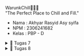 WarunkChill🏪🥘🛒 <br>
"The Perfect Place to Chill and Fill." <br>

- Nama   : Akhyar Rasyid Asy syifa <br>
- NPM    : 2306241682  <br>
- Kelas  : PBP - D <br>

<details>
<summary>📒 Tugas 7</summary>

## Tugas 7 - PBP 2024/2025
### 1. Jelaskan apa yang dimaksud dengan stateless widget dan stateful widget, dan jelaskan perbedaan dari keduanya.
- **Stateless Widget** adalah widget yang bersifat statis dan tidak memiliki state atau keadaan yang berubah. `StatelessWidget` hanya dibangun sekali ketika di-render dan tidak akan berubah selama aplikasi berjalan. Contohnya, widget seperti `Text`, `Icon`, atau `Container`, yang tidak memerlukan interaksi atau perubahan data.
- **Stateful Widget** adalah widget yang memiliki state atau keadaan yang dapat berubah. `StatefulWidget` dibangun ulang setiap kali terjadi perubahan pada state-nya menggunakan fungsi `setState()`. Widget ini cocok untuk komponen yang membutuhkan perubahan tampilan karena interaksi pengguna atau perubahan data, seperti `Checkbox`, `TextField`, `Radio`, `Slider`, form input, atau tombol yang merespons aksi pengguna dan memerlukan pembaruan tampilan setiap kali state berubah.

Perbedaan utama antara keduanya terletak pada pengelolaan keadaan: stateless widget sederhana dan efisien, sedangkan stateful widget lebih kompleks dan memerlukan metode untuk mengelola perubahan keadaan.

### 2. Sebutkan widget apa saja yang kamu gunakan pada proyek ini dan jelaskan fungsinya.
built in widget yang saya gunakan pada proyek ini adalah sebagai berikut ;
- `MaterialApp`: Berfungsi sebagai komponen utama aplikasi Flutter, bertindak sebagai root dari semua widget dalam aplikasi.
- `Scaffold`: Menyediakan struktur dasar halaman, meliputi area seperti appBar dan body untuk menyusun tampilan aplikasi.
- `AppBar`: Menampilkan bagian atas halaman yang berfungsi sebagai bar judul, biasanya untuk menampilkan nama atau judul aplikasi.
- `Text`: Digunakan untuk menampilkan teks pada tampilan aplikasi.
- `GridView`: Menyusun item dalam format grid atau kotak-kotak, cocok untuk menampilkan daftar item dalam tata letak kolom dan baris.
- `Card`: Membuat tampilan berupa kartu yang dapat diisi informasi atau widget lainnya, memberikan efek elevasi (bayangan).
- `Container`: Komponen dasar yang berfungsi sebagai wadah bagi widget lain dan memungkinkan pengaturan ukuran, warna, margin, dan padding.
- `Column dan Row`: Digunakan untuk menata widget secara berurutan, Column secara vertikal dan Row secara horizontal.
- `Icon`: Menampilkan ikon gambar yang dapat dipilih dari berbagai simbol standar yang tersedia di Flutter.
- `InkWell`: Memberikan efek visual (ripple) saat suatu widget disentuh atau ditekan, meningkatkan interaksi pengguna.
- `SnackBar`: Memunculkan pesan singkat sementara di bagian bawah layar, biasanya untuk memberi umpan balik kepada pengguna.
- `Material`: Memberikan dasar bagi tampilan yang mengikuti gaya desain material, memungkinkan elemen-elemen aplikasi terlihat dan berperilaku sesuai dengan standar Material Design.

dan terdapat custom widget yang saya implementasikan:
- `InfoCard`: widget kustom yang digunakan untuk menampilkan informasi statis seperti NPM, Nama, dan Kelas.
- `ItemCardwidget`: widget kustom yang digunakan untuk menampilkan satu item dalam bentuk kartu, dengan ikon dan nama item yang berasal dari objek ItemHomepage. Ini juga menangani aksi ketika kartu ditekan.

### 3. Apa fungsi dari setState()? Jelaskan variabel apa saja yang dapat terdampak dengan fungsi tersebut.
`setState()` adalah fungsi dalam Flutter yang digunakan untuk memperbarui state dari sebuah widget. Fungsi ini memungkinkan perubahan nilai variabel yang digunakan dalam widget dan secara otomatis memperbarui tampilan widget tersebut. Variabel yang dapat terpengaruh oleh fungsi `setState()` adalah variabel yang dideklarasikan dalam kelas widget yang menggunakan fungsi ini. Sebagai contoh, jika terdapat sebuah variabel `items` yang digunakan dalam widget `GridView`, maka perubahan nilai `items` melalui fungsi `setState()` akan secara otomatis memperbarui tampilan `GridView`.

### 4. Jelaskan perbedaan antara const dengan final.
Dalam Dart, `const` dan `final` digunakan untuk membuat variabel dengan nilai tetap (immutable), namun keduanya memiliki perbedaan dalam cara kerjanya dan kapan mereka digunakan.
- `const` adalah variabel yang nilainya bersifat konstan dan tidak akan berubah selama aplikasi berjalan (runtime). `const` harus diketahui nilainya saat compile-time. Ini biasanya digunakan untuk widget yang bersifat statis. 
- `final` adalah variabel yang nilainya tetap setelah diinisialisasi. Variabel bertipe `final` tidak perlu diketahui atau diinisialisasi pada waktu kompilasi, sehingga nilainya dapat diinisialisasi saat runtime. Namun, setelah diinisialisasi, nilai tersebut tidak dapat diubah lagi.

### 5. Jelaskan bagaimana cara kamu mengimplementasikan checklist-checklist di atas.
#### :one: Membuat sebuah program Flutter baru dengan tema E-Commerce yang sesuai dengan tugas-tugas sebelumnya.
Saya membuat folder baru di komputer saya untuk menyimpan proyek flutter saya.
```bash
flutter create warunk_chill
```
lalu cek apakah flutter sudah sepenuhnya terbuat dengan cara mengecek atau menjalankan aplikasi flutternya dengan 
```bash
flutter run
```
ada opsi lain yang paling mudah agar langsung run di chrome dengan cara 
```bash
flutter run -d chrome
```

#### :two: Membuat tiga tombol sederhana dengan ikon dan teks untuk:
- Melihat daftar produk (Lihat Daftar Produk)
- Menambah produk (Tambah Produk)
- Logout (Logout)

sebelum itu, saya perlu membuat list of `ItemHomepage` yang berisi tombol-tombol yang ingin kamu tambahkan pada class MyHomePage.
```dart
class MyHomePage extends StatelessWidget {
  ...
  final List<ItemHomepage> items = [
    ItemHomepage("Lihat Daftar Produk", Icons.list, Colors.blue),
    ItemHomepage("Tambah Produk", Icons.add, Colors.red),
    ItemHomepage("Logout", Icons.logout, Colors.green),
  ];
  ...
}
```

lalu Saya membuat tiga tombol dasar (dengan class bernama `ItemCard`) yang dilengkapi dengan ikon dan teks di dalam file `menu.dart`. 
```dart
class ItemCard extends StatelessWidget {
  // Menampilkan kartu dengan ikon dan nama.

  final ItemHomepage item;

  const ItemCard(this.item, {super.key});

  @override
  Widget build(BuildContext context) {
    return Material(
      // Menentukan warna latar belakang dari tema aplikasi.
      color: item.color,
      // Membuat sudut kartu melengkung.
      borderRadius: BorderRadius.circular(12),

      child: InkWell(
        // Aksi ketika kartu ditekan.
        onTap: () {
          // Menampilkan pesan SnackBar saat kartu ditekan.
          ScaffoldMessenger.of(context)
            ..hideCurrentSnackBar()
            ..showSnackBar(SnackBar(
                content: Text("Kamu telah menekan tombol ${item.name}")));
        },
        // Container untuk menyimpan Icon dan Text
        child: Container(
          padding: const EdgeInsets.all(8),
          child: Center(
            child: Column(
              // Menyusun ikon dan teks di tengah kartu.
              mainAxisAlignment: MainAxisAlignment.center,
              children: [
                Icon(
                  item.icon,
                  color: Colors.white,
                  size: 30.0,
                ),
                const Padding(padding: EdgeInsets.all(3)),
                Text(
                  item.name,
                  textAlign: TextAlign.center,
                  style: const TextStyle(color: Colors.white),
                ),
              ],
            ),
          ),
        ),
      ),
    );
  }
}
```

#### :three: Mengimplementasikan warna-warna yang berbeda untuk setiap tombol (Lihat Daftar Produk, Tambah Produk, dan Logout).
Saya menerapkan warna yang berbeda untuk setiap tombol di dalam kelas ItemHomePage, yang memiliki atribut color.
```dart
class ItemHomepage {
  final String name;
  final IconData icon;
  final Color color;

  ItemHomepage(this.name, this.icon, this.color);
}
```

pastikan widget buildnya juga mereturn color
```dart
@override
Widget build(BuildContext context) {
return Material(
    // Menentukan warna latar belakang dari tema aplikasi.
    color: item.color,                                          // disini
    // Membuat sudut kartu melengkung.
    borderRadius: BorderRadius.circular(12),
```

jangan lupa set warna yang diinginkan. di code di bawah ini saya memilih warna biru, merah, dan hijau karena cukup kontras dengan background yang berwarna putih
```dart
  final List<ItemHomepage> items = [
    ItemHomepage("Lihat Daftar Produk", Icons.list, Colors.blue),
    ItemHomepage("Tambah Produk", Icons.add, Colors.red),
    ItemHomepage("Logout", Icons.logout, Colors.green),
  ];
```

#### :four: Memunculkan Snackbar dengan tulisan:
"Kamu telah menekan tombol Lihat Daftar Produk" ketika tombol Lihat Daftar Produk ditekan.
"Kamu telah menekan tombol Tambah Produk" ketika tombol Tambah Produk ditekan.
"Kamu telah menekan tombol Logout" ketika tombol Logout ditekan.

saya memunculkan `Snackbar` dengan tulisan ketika tombol-tombol ditekan. Saya menggunakan widget `ScaffoldMessenger` untuk menampilkan `Snackbar`.
```dart
// Aksi ketika kartu ditekan.
onTap: () {
    // Menampilkan pesan SnackBar saat kartu ditekan.
    ScaffoldMessenger.of(context)
    ..hideCurrentSnackBar()
    ..showSnackBar(SnackBar(
        content: Text("Kamu telah menekan tombol ${item.name}")));
},
```

#### :five: tambahan
saya juga menampilkan tombol-tombol di layar dalam bentuk grid dengan menggunakan widget `GridView`.
```dart
class MyHomePage extends StatelessWidget {
  MyHomePage({super.key});

  final String npm = '2306241682'; // NPM
  final String name = 'Akhyar Rasyid Asy syifa'; // Nama
  final String className = 'PBP D'; // Kelas

  final List<ItemHomepage> items = [
    ItemHomepage("Lihat Daftar Produk", Icons.list, Colors.blue),
    ItemHomepage("Tambah Produk", Icons.add, Colors.red),
    ItemHomepage("Logout", Icons.logout, Colors.green),
  ];

  @override
  Widget build(BuildContext context) {
    // Scaffold menyediakan struktur dasar halaman dengan AppBar dan body.
    return Scaffold(
      // AppBar adalah bagian atas halaman yang menampilkan judul.
      appBar: AppBar(
        // Judul aplikasi "Warunk Chill" dengan teks putih dan tebal.
        title: const Text(
          'Warunk Chill',
          style: TextStyle(
            color: Colors.white,
            fontWeight: FontWeight.bold,
          ),
        ),
        // Warna latar belakang AppBar diambil dari skema warna tema aplikasi.
        backgroundColor: Theme.of(context).colorScheme.primary,
      ),
      // Body halaman dengan padding di sekelilingnya.
      body: Padding(
        padding: const EdgeInsets.all(16.0),
        // Menyusun widget secara vertikal dalam sebuah kolom.
        child: Column(
          crossAxisAlignment: CrossAxisAlignment.center,
          children: [
            // Row untuk menampilkan 3 InfoCard secara horizontal.
            Row(
              mainAxisAlignment: MainAxisAlignment.spaceEvenly,
              children: [
                InfoCard(title: 'NPM', content: npm),
                InfoCard(title: 'Name', content: name),
                InfoCard(title: 'Class', content: className),
              ],
            ),

            // Memberikan jarak vertikal 16 unit.
            const SizedBox(height: 16.0),

            // Menempatkan widget berikutnya di tengah halaman.
            Center(
              child: Column(
                // Menyusun teks dan grid item secara vertikal.

                children: [
                  // Menampilkan teks sambutan dengan gaya tebal dan ukuran 18.
                  const Padding(
                    padding: EdgeInsets.only(top: 16.0),
                    child: Text(
                      'Welcome to Warunk Chill',
                      style: TextStyle(
                        fontWeight: FontWeight.bold,
                        fontSize: 18.0,
                      ),
                    ),
                  ),

                  // Grid untuk menampilkan ItemCard dalam bentuk grid 3 kolom.
                  GridView.count(
                    primary: true,
                    padding: const EdgeInsets.all(20),
                    crossAxisSpacing: 10,
                    mainAxisSpacing: 10,
                    crossAxisCount: 3,
                    // Agar grid menyesuaikan tinggi kontennya.
                    shrinkWrap: true,

                    // Menampilkan ItemCard untuk setiap item dalam list items.
                    children: items.map((ItemHomepage item) {
                      return ItemCard(item);
                    }).toList(),
                  ),
                ],
              ),
            ),
          ],
        ),
      ),
    );
  }
}
```

</details>

<details>
<summary>📒 Tugas 8</summary>

## Tugas 8 - PBP 2024/2025
### 1. Apa kegunaan `const` di Flutter? Jelaskan apa keuntungan ketika menggunakan `const` pada kode Flutter. Kapan sebaiknya kita menggunakan `const`, dan kapan sebaiknya tidak digunakan?
`const` digunakan untuk mendefinisikan nilai tetap yang tidak akan berubah sepanjang runtime aplikasi, seperti warna, padding, margin, teks, atau ukuran tertentu. Keuntungan menggunakan `const` adalah performa yang lebih baik karena Flutter bisa mengoptimalkan widget karena Flutter tahu bahwa widget tersebut tidak perlu di-rebuild, sehingga tidak perlu diproses ulang ketika ada perubahan dalam aplikasi. Selain itu, objek yang di-compile dengan `const` hanya disimpan satu kali dalam memori (shared memory), jadi jika ada objek `const` yang sama di beberapa tempat, hanya satu objek yang disimpan, sehingga memori yang digunakan lebih efisien. 

`const` sebaiknya digunakan untuk menyimpan nilai widget atau objek tersebut tidak akan berubah sepanjang runtime aplikasi dan tidak bergantung pada data dinamis, seperti teks tetap, padding tetap, margin tetap, warna tetap, atau ikon tetap. `const` sebaiknya tidak digunakan jika kita menginginkan widget atau objek yang dinamis, artinya nilai objek bergantung pada perubahan state atau input pengguna. Contohnya adalah widget yang nilainya dihasilkan dari variabel yang bisa berubah, seperti hasil dari `setState`.

### 2. Jelaskan dan bandingkan penggunaan _Column_ dan _Row_ pada Flutter. Berikan contoh implementasi dari masing-masing layout widget ini!
**Column** dan **Row** adalah dua widget tata letak (layout) utama di Flutter yang digunakan untuk mengatur widget anak (**children**) dalam sebuah **container**. Meskipun keduanya berfungsi untuk mengatur tata letak, perbedaannya terletak pada arah penempatan elemen.

- _Column_ adalah widget yang mengatur tata letak widget di dalamnya secara vertikal (dari atas ke bawah). _Column_ berguna ketika kita ingin menampilkan beberapa widget dalam satu kolom vertikal. Contoh implementasinya sebagai berikut:

```dart
Column(
    mainAxisAlignment: MainAxisAlignment.center,    // Menyusun widget di sepanjang sumbu utama (vertikal dalam Column_)
    crossAxisAlignment: CrossAxisAlignment.start,   // Menyusun widget di sepanjang sumbu silang (horizontal dalam Column)
    children: <Widget>[
        Text('Selamat Datang Akhyar'),
        SizedBox(height: 8),  // Memberikan jarak antar widget
        Icon(Icons.thumb_up, color: Colors.blue),
        SizedBox(height: 8),
        ElevatedButton(
            onPressed: () {},
            child: Text('Klik Saya'),
        ),
    ],
);
```

Dalam contoh di atas, widget Text dan ElevatedButton ditampilkan secara vertikal dengan jarak antar item menggunakan SizedBox.

- _Row_ adalah widget yang mengatur tata letak widget di dalamnya secara horizontal (dari kiri ke kanan). Ini berguna ketika Anda ingin menyusun widget secara horizontal dalam satu baris.

```dart
Row(
    mainAxisAlignment: MainAxisAlignment.spaceEvenly,   // Menyusun widget di sepanjang sumbu utama (horizontal dalam Row)
    crossAxisAlignment: CrossAxisAlignment.center,      // Menyusun widget di sepanjang sumbu silang (vertikal dalam Row)
    children: <Widget>[
        Icon(Icons.home, color: Colors.green),
        Text('Beranda'),
        ElevatedButton(
            onPressed: () {},
            child: Text('Aksi'),
        ),
    ],
);
```

Dalam contoh di atas, Icon, Text, dan ElevatedButton ditampilkan secara horizontal dengan jarak yang merata di antara elemen menggunakan MainAxisAlignment.spaceAround.

### 3. Sebutkan apa saja elemen input yang kamu gunakan pada halaman form yang kamu buat pada tugas kali ini. Apakah terdapat elemen input Flutter lain yang tidak kamu gunakan pada tugas ini? Jelaskan!

Dalam tugas ini saya menggunakan dua input untuk halaman form saya. Berikut penjelasannya :

1. **TextFormField**
Versi _advance_ dari `TextField` yang terintegrasi dengan `Form`. Menyediakan fitur validasi input langsung dalam form, membuatnya ideal untuk pengisian data yang membutuhkan pemeriksaan kesalahan.

2. **ElevatedButton**
Tombol berbasis teks yang memberikan feedback elevasi saat ditekan. Sering digunakan untuk memicu tindakan, seperti menyimpan data atau mengirim form.

#### Input lainnya di Flutter
Selain kedua input tersebut, flutter masih memiliki beberapa input lainnya. Berikut penjelasannya :

1. **TextField**
Elemen input teks dasar yang digunakan untuk memasukkan teks dari pengguna. Cocok untuk masukan satu baris seperti nama atau email. Dapat dikustomisasi dengan properti seperti `controller`, `decoration`, dan `keyboardType`.

2. **DropdownButtonFormField**
Elemen input yang memungkinkan pengguna memilih opsi dari daftar dropdown. Sangat bermanfaat untuk input yang memiliki pilihan terbatas seperti kategori produk atau status.

3. **Checkbox**
Elemen input yang memungkinkan pengguna memilih opsi benar atau salah (checked atau unchecked). Umumnya digunakan dalam form untuk konfirmasi, seperti persetujuan syarat dan ketentuan.

4. **Radio**
Elemen input yang digunakan untuk memilih satu opsi dari beberapa pilihan yang tersedia. Sering digunakan bersama `ListTile` untuk memberikan label pada pilihan.

5. **Slider**
Elemen input yang memungkinkan pengguna memilih nilai dalam rentang tertentu. Biasanya digunakan untuk memilih angka atau level, seperti volume suara atau harga.

6. **DatePicker**
Digunakan untuk memilih tanggal. Elemen ini dapat dipanggil dengan fungsi `showDatePicker()` untuk membuka dialog tanggal yang memungkinkan pengguna memilih tanggal tertentu.

7. **TimePicker**
Digunakan untuk memilih waktu. Sama seperti `DatePicker`, elemen ini dapat dipanggil dengan fungsi `showTimePicker()` dan membuka dialog untuk memilih waktu.

8. **Switch**
Elemen input yang berfungsi sebagai tombol on/off. Biasanya digunakan untuk pengaturan yang memiliki dua status, seperti mengaktifkan atau menonaktifkan fitur.

### 4. Bagaimana cara kamu mengatur tema (theme) dalam aplikasi Flutter agar aplikasi yang dibuat konsisten? Apakah kamu mengimplementasikan tema pada aplikasi yang kamu buat?
Pada aplikasi saya, ada beberapa cara yang saya terapkan untuk menjaga konsistensi tema:

1. Definisi Warna Utama dan Sekunder
Saya menetapkan primary dan secondary menggunakan `ColorScheme.fromSwatch().copyWith`, memastikan warna utama (primary) dan sekunder (secondary) digunakan secara konsisten di komponen-komponen utama seperti `AppBar`, tombol, dan elemen UI lainnya.

2. Penggunaan `useMaterial3: true` 
Dengan menambahkan `useMaterial3: true`, aplikasi mengadopsi elemen desain Material You, yang menawarkan tampilan modern dan responsif. Ini juga menyesuaikan elemen UI berdasarkan tema warna yang sudah diatur, seperti efek elevasi dan kurva pada komponen.

3. Pemanfaatan Theme.of(context) dalam Widget 
Pada widget tertentu, saya menggunakan `Theme.of(context)` untuk mengakses warna sesuai tema utama yang sudah didefinisikan, seperti pada bagian `AppBar`, `Scaffold`, `Drawer`, dan komponen lainnya. Misalnya, untuk Drawer header, saya mengatur warna latar belakang menggunakan `Theme.of(context).colorScheme.primary`.

### 5. Bagaimana cara kamu menangani navigasi dalam aplikasi dengan banyak halaman pada Flutter?

Flutter menyediakan class Navigator yang berisi beberapa method, diantaranya `Navigator.push`, `Navigator.pop`,  `Navigator.pushReplacement`, dan masih banyak lagi.

- Navigator.push() menambahkan suatu route ke dalam stack route yang dikelola oleh Navigator. Method ini digunakan untuk menambahkan route di top of stack, dan digunakan ketika kita ingin berpindah halaman dan menambahkan halaman tersebut ke atas stack, sehingga saya dapat menekan tombol Back untuk kembali ke halaman sebelumnya yang berada dibawah top of stack.
penerapan saya sebagai berikut :
```dart
if (item.name == "Tambah Produk") {
  Navigator.push(
    context,
    MaterialPageRoute(
        builder: (context) => const ProductEntryFormPage()),
  );
}
```

- Navigator.pop() menghapus route saat ini (yang sedang ditampilkan ke pengguna) sehingga halaman yang ditampilkan adalah route yang berada di bawah top of stack yang dikelola Navigator (biasanya berupa halaman sebelumnya).
penerapan saya sebagai berikut :
```dart
actions: [
  TextButton(
    child: const Text('OK'),
    onPressed: () {
      Navigator.pop(context);
      _formKey.currentState!.reset();
    },
  ),
],
```

- Navigator.pushReplacement() menghapus route yang sedang ditampilkan ke pengguna dan langsung menggantinya dengan suatu route yang sudah didefinisikan, tanpa mengubah route yang berada di bawah stack. Dalam kata lain, method ini digunakan untuk mengganti halaman saat ini dengan halaman baru tanpa menambahkan ke stack, sehingga pengguna tidak bisa kembali ke halaman sebelumnya.
penerapan pada code saya sebagai berikut :
```dart
ListTile(
  leading: const Icon(Icons.add),
  title: const Text('Tambah Produk'),
  // Bagian redirection ke ProductEntryFormPage
  onTap: () {
    Navigator.pushReplacement(
        context,
        MaterialPageRoute(
          builder: (context) => const ProductEntryFormPage(),
        ));
  },
),
```
<details>

## Tugas 9 - PBP 2024/2025
## 1. Ada beberapa alasan kita membuat model terlebih dahulu di flutter untuk melakukan pengiriman atau pengambilan data json dari backend / django. Berikut penjelasannya :

1.  **Struktur Data yang Jelas:**
    -   Model memungkinkan kita mendefinisikan dengan jelas atribut-atribut data yang dikirim atau diterima (misalnya, tipe data dan properti JSON).
    -   Hal ini mencegah kesalahan parsing JSON karena perubahan struktur data dari API.
    
2.  **Kemudahan Parsing dan Serialization:**
    -   Dengan model, kita dapat menggunakan metode seperti `fromJson()` dan `toJson()` untuk konversi data secara otomatis antara objek Dart dan format JSON.
    -   lebih efisien karena hanya perlu mengakses properti seperti `data.name` daripada menangani JSON secara manual setiap saat tanpa harus mengindexing `data['name']`.
    
3.  **Mudah Dikelola dan Dimodifikasi:**
    -   Ketika API Django mengalami perubahan (misalnya, menambahkan field baru), cukup mengupdate model di Flutter tanpa harus mengubah logika di seluruh aplikasi.
    
4.  **Pendeteksian Error Lebih Cepat:**
    -   Dengan model, IDE dapat memberikan peringatan jika ada kesalahan akses atribut atau metode yang salah karena tipe data yang tidak sesuai.

## 2. Jelaskan fungsi dari library http yang sudah kamu implementasikan pada tugas ini
Library http dalam Flutter berfungsi utama untuk memungkinkan aplikasi berkomunikasi dengan server menggunakan protokol HTTP. Dalam tugas ini, library tersebut digunakan untuk mengambil data dari API atau mengirim data ke server. Dengan memanfaatkan library ini, aplikasi dapat melakukan berbagai jenis permintaan HTTP seperti GET, POST, PUT, DELETE, dan lainnya, untuk berinteraksi dengan server dan memperoleh data yang diperlukan.

## 3. Jelaskan fungsi dari CookieRequest dan jelaskan mengapa instance CookieRequest perlu untuk dibagikan ke semua komponen di aplikasi Flutter.
CookieRequest berfungsi untuk mengelola cookie dalam aplikasi Flutter, yang biasanya digunakan untuk menyimpan informasi seperti sesi pengguna atau preferensi pengguna yang perlu dipertahankan di antara permintaan HTTP. Ketika aplikasi melakukan permintaan ke server, cookie bisa disertakan dalam header HTTP, dan CookieRequest memastikan bahwa cookie yang relevan ikut dikirimkan dan diterima dengan benar. Dengan cara ini, informasi terkait sesi pengguna dapat dipertahankan tanpa perlu mengautentikasi ulang setiap kali permintaan dilakukan.

Instance CookieRequest perlu dibagikan ke seluruh komponen di aplikasi karena cookie sering kali digunakan untuk mengelola status pengguna di seluruh aplikasi, seperti memastikan pengguna tetap masuk setelah aplikasi dimuat ulang. Jika CookieRequest hanya digunakan di satu bagian aplikasi, informasi sesi atau cookie yang dibutuhkan bisa hilang ketika aplikasi berpindah antar tampilan atau komponen. Dengan membagikan instance ini, seluruh aplikasi dapat mengakses dan mengelola cookie secara konsisten, menjaga pengalaman pengguna yang lebih lancar dan menghindari masalah terkait otentikasi atau status sesi yang terputus.

## 4. Jelaskan mekanisme pengiriman data mulai dari input hingga dapat ditampilkan pada Flutter.
Proses pengiriman data dari input hingga dapat ditampilkan di Flutter melibatkan beberapa langkah utama yang mencakup interaksi antara frontend (Flutter) dan backend (Django). Berikut adalah penjelasan mekanisme lengkapnya:

**1. Input Data pada Flutter**
- **Proses:**
  1.  Pengguna mengisi formulir (seperti form login, register, atau data lainnya) di aplikasi Flutter.
  2.  Data yang diisi dikumpulkan dari widget input seperti `TextField` atau `Form`.
  3.  Data ini disiapkan dalam bentuk JSON atau dictionary Dart.
    
 **2. Mengirim Data ke Django**
- **Proses:**
  1.  Data yang telah disiapkan dikirim ke server Django melalui HTTP request (`POST` atau `GET`) menggunakan `http` atau `CookieRequest`.
  2.  Endpoint Django yang dituju menangani data tersebut.
  3.  Dalam pengiriman, jika menggunakan `CookieRequest`, cookie sesi ditambahkan secara otomatis untuk autentikasi.

**3. Proses Data di Django**
- **Proses:**
  1.  Django menerima data melalui view yang sesuai dengan endpoint (misalnya, `/create-flutter/`).
  2.  Data JSON yang diterima di-decode dan diverifikasi.
  3.  Jika valid, Django menyimpan data ke dalam database menggunakan model Django.

**4. Mengambil Data dari Django**
- **Proses:**
  1.  Flutter mengirimkan permintaan HTTP `GET` ke endpoint Django untuk mengambil data yang disimpan di database.
  2.  Django memproses permintaan dan mengembalikan data dalam bentuk JSON.

**5. Mengolah Data di Flutter**
- **Proses:**
  1.  Data JSON yang diterima di-decode menjadi objek Dart menggunakan model yang sesuai.
  2.  Objek-objek ini disimpan dalam list atau state aplikasi untuk ditampilkan.

**6. Menampilkan Data di Flutter**
- **Proses:**
  1.  Data yang telah diolah ditampilkan di layar menggunakan widget seperti `ListView`, `FutureBuilder`, atau lainnya.
  2.  UI disesuaikan agar data terlihat menarik dan mudah dibaca.

## 5. Jelaskan mekanisme autentikasi dari login, register, hingga logout. Mulai dari input data akun pada Flutter ke Django hingga selesainya proses autentikasi oleh Django dan tampilnya menu pada Flutter.
Proses autentikasi mencakup alur data mulai dari input di Flutter, pengolahan di Django, hingga respons kembali ke Flutter. Berikut adalah penjelasan rinci setiap tahapannya:

 **1. Register (Pendaftaran Akun)**

**Di Flutter (Input Data)**
-   **Input:** Pengguna memasukkan data pendaftaran seperti `username`, `password`, dan `confirm password` melalui form register.
-   **Pengiriman Data:** Data dikemas dalam JSON dan dikirim ke endpoint Django `/auth/register/` menggunakan HTTP request (biasanya `POST`).

**Di Django (Pemrosesan Data)**
-   **Penerimaan Data:** Django menerima data JSON dari Flutter melalui view register.
-   **Validasi:**
    1.  Django memeriksa apakah password dan confirm password cocok.
    2.  Memeriksa apakah username sudah terdaftar.
-   **Pembuatan Akun:** Jika valid, Django membuat user baru menggunakan model `User` dan menyimpannya ke database.
-   **Respons:** Django mengirimkan respons JSON ke Flutter dengan status sukses atau gagal.

**Di Flutter (Hasil Register)**
-   **Tampilan:**
    1.  Jika berhasil, pengguna diarahkan ke halaman login.
    2.  Jika gagal, pesan error ditampilkan.

**2. Login**

**Di Flutter (Input Data)**
-   **Input:** Pengguna memasukkan `username` dan `password` melalui form login.
-   **Pengiriman Data:** Data dikirim ke endpoint Django `/auth/login/` menggunakan HTTP request (`POST`).

**Di Django (Pemrosesan Data)**
-   **Penerimaan Data:** Django menerima data JSON dan memprosesnya melalui view login.
-   **Validasi:**
    1.  Django memeriksa kredensial menggunakan fungsi `authenticate`.
    2.  Jika valid, Django memvalidasi apakah akun masih aktif.
-   **Penyimpanan Sesi:** Jika valid, Django membuat cookie sesi untuk pengguna menggunakan fungsi `login`.
-   **Respons:** Django mengirimkan respons JSON dengan status sukses, pesan, dan cookie sesi ke Flutter.

**Di Flutter (Hasil Login)**
-   **Tampilan:**
    1.  Jika login berhasil, Flutter menyimpan status login (`loggedIn`) dan cookie sesi menggunakan `CookieRequest`.
    2.  Pengguna diarahkan ke menu utama.
    3.  Jika login gagal, pesan error ditampilkan.

**3. Logout**

**Di Flutter (Permintaan Logout)**
-   **Aksi:** Pengguna menekan tombol logout.
-   **Pengiriman Data:** Flutter mengirim permintaan HTTP (`POST`) ke endpoint Django `/auth/logout/` untuk menghapus sesi.

**Di Django (Pemrosesan Logout)**
-   **Penerimaan Data:** Django menerima permintaan logout melalui view logout.
-   **Penghapusan Sesi:** Django menghapus cookie sesi pengguna menggunakan fungsi `logout`.
-   **Respons:** Django mengirimkan respons JSON dengan status sukses atau gagal.

**Di Flutter (Hasil Logout)**
-   **Tampilan:**
    1.  Jika logout berhasil, Flutter menghapus status login dan mengarahkan pengguna kembali ke halaman login.
    2.  Jika gagal, pesan error ditampilkan.

## 6. Jelaskan bagaimana cara kamu mengimplementasikan _checklist_ di atas secara _step-by-step_! (bukan hanya sekadar mengikuti tutorial).
### 1.  Mengimplementasikan fitur registrasi akun pada proyek tugas Flutter.
1. pertama-tama saya install django-cors-headers, lalu tambahkan ke dalam daftar `INSTALLED_APPS` di file `settings.py`. Selanjutnya, masukkan `corsheaders.middleware.CorsMiddleware` ke bagian MIDDLEWARE di `settings.py` untuk memungkinkan pengaturan CORS (Cross-Origin Resource Sharing). Lalu, buat function register di `views.py` pada app `authentication` yang ada di django app seperti berikut.

```dart
@csrf_exempt
def register(request):
    if request.method == 'POST':
        data = json.loads(request.body)
        username = data['username']
        password1 = data['password1']
        password2 = data['password2']

        # Check if the passwords match
        if password1 != password2:
            return JsonResponse({
                "status": False,
                "message": "Passwords do not match."
            }, status=400)
        
        # Check if the username is already taken
        if User.objects.filter(username=username).exists():
            return JsonResponse({
                "status": False,
                "message": "Username already exists."
            }, status=400)
        
        # Create the new user
        user = User.objects.create_user(username=username, password=password1)
        user.save()
        
        return JsonResponse({
            "username": user.username,
            "status": 'success',
            "message": "User created successfully!"
        }, status=200)
    
    else:
        return JsonResponse({
            "status": False,
            "message": "Invalid request method."
        }, status=400)
```

2. membuat berkas baru pada folder `screens` dengan nama `register.dart` dengan tipe widget stateful agar logic pembuatan data pada model berjalan baik
3. membuat form input untuk username, password, dan confirm password
```dart
 final response = await request.postJson(
  "http://localhost:8000/auth/register/",
  jsonEncode({
    "username": username,
    "password1": password1,
    "password2": password2,
  }));
```
4. jika setelah di klik register user berhasil register, maka navigasi ke login page
```dart
 ...
  Navigator.pushReplacement(
    context, 
    MaterialPageRoute(
        builder: (context) => const LoginPage()),
  );
  ...
```

### 2. Membuat halaman login pada proyek tugas Flutter.
langkahnya agak mirip dengan implementasi register. yakni 
1. membuat function `login` lalu tambahkan di `views.py` authentication pada django app seperti berikut :
```dart
...
@csrf_exempt
def login(request):
    username = request.POST['username']
    password = request.POST['password']
    user = authenticate(username=username, password=password)
    if user is not None:
        if user.is_active:
            auth_login(request, user)
            # Status login sukses.
            return JsonResponse({
                "username": user.username,
                "status": True,
                "message": "Login sukses!"
                # Tambahkan data lainnya jika ingin mengirim data ke Flutter.
            }, status=200)
        else:
            return JsonResponse({
                "status": False,
                "message": "Login gagal, akun dinonaktifkan."
            }, status=401)

    else:
        return JsonResponse({
            "status": False,
            "message": "Login gagal, periksa kembali email atau kata sandi."
        }, status=401)
...
```

2. membuat berkas baru pada folder `screens` dengan nama `login.dart` dengan tipe widget stateful agar logic untuk login ketika tombol login di klik berjalan baik
3. meminta form input dimana user harus memasukkan username, password, dan confirm password
4. membuat logic button untuk login ketika di klik seperti berikut 
```dart
...
ElevatedButton(
onPressed: () async {
  String username = _usernameController.text;
  String password = _passwordController.text;

  // Cek kredensial
  // Untuk menyambungkan Android emulator dengan Django pada localhost,
  // gunakan URL http://10.0.2.2/
  final response = await request
      .login("http://127.0.0.1:8000/auth/login/", {
    'username': username,
    'password': password,
  });

  // pergi ke MyHomePage kalau login berhasil, yeay!
  if (request.loggedIn) {
    String message = response['message'];
    String uname = response['username'];
    if (context.mounted) {
      Navigator.pushReplacement(
        context,
        MaterialPageRoute(
            builder: (context) => MyHomePage()),
      );
...
```

### 3. Mengintegrasikan sistem autentikasi Django dengan proyek tugas Flutter.
sudah dijelaskan dengan detail pada soal nomor 5

### 4. Membuat model kustom sesuai dengan proyek aplikasi Django.
Pada Django, buat terlebih dahulu beberapa contoh product dengan menggunakan fitur add new product, lalu pergi ke page JSON dengan menambahkan `/json/` di url web localhostnya. jadi nanti bentuknya `localhost:8000/json`. Setelah itu, copy data JSON dalam bentuk pretty print dan copas ke website QuickType lalu ubah jadi format dart. Buat sebuah direktori baru bernama `models` dan file baru di dalamnya yang bernama `product_entry.dart` dan paste data JSON tadi ke dalam file tersebut. 

### 5. Membuat halaman yang berisi daftar semua item yang terdapat pada endpoint JSON di Django yang telah kamu deploy.
Buat file baru di folder `screens` dengan nama `list_productentry.dart`. Di dalam file tersebut, ambil data dari JSON Django dan masukkan ke dalam sebuah list menggunakan loop. Setelah itu, gunakan widget `ListView` untuk menampilkan data dalam format kolom. Pastiin data yang ditampilkan itu mencakup nama produk, harga produk, dan deskripsinya sehingga pengguna dapat melihat informasi produk dengan jelas. kurang lebih implemntasinya sebagai berikut :
```dart
  Future<List<ProductEntry>> fetchProduct(CookieRequest request) async {
    final response = await request.get('http://127.0.0.1:8000/json/');

    // Melakukan decode response menjadi bentuk json
    var data = response;

    List<ProductEntry> listProduct = [];
    for (var d in data) {
      if (d != null) {
        listProduct.add(ProductEntry.fromJson(d));
      }
    }
    return listProduct;
  }
```

### 6. Membuat halaman detail untuk setiap item yang terdapat pada halaman daftar Item.
untuk membuat halaman detail untuk setiap item, saya membuat sebuah file baru di dalam folder `screens` bernama `details_product`. implementasinya sebagai berikut : 
```dart
import 'package:flutter/material.dart';
import 'package:warunk_chill/models/product_entry.dart';

class ProductDetailPage extends StatelessWidget {
  final ProductEntry product;

  const ProductDetailPage({super.key, required this.product});

  @override
  Widget build(BuildContext context) {
    return Scaffold(
      appBar: AppBar(
        title: Text(
          "View Product: ${product.fields.name}",
          style: const TextStyle(color: Colors.white),
        ),
        backgroundColor: const Color.fromARGB(255, 29, 29, 29),
      ),
      body: Padding(
        padding: const EdgeInsets.all(16.0),
        child: Column(
          crossAxisAlignment: CrossAxisAlignment.start,
          children: [
            Text(
              "Name: ${product.fields.name}",
              style: const TextStyle(
                  fontSize: 20,
                  fontWeight: FontWeight.bold,
                  color: Colors.white),
            ),
            const SizedBox(height: 12),
            Text(
              "Price: \$${product.fields.description}",
              style: const TextStyle(color: Colors.white),
            ),
            const SizedBox(height: 8),
            Text(
              "Desc:\n${product.fields.price}",
              style: const TextStyle(color: Colors.white),
              softWrap: true,
            ),
            const SizedBox(height: 8),
            Text(
              "Stock: ${product.fields.quantity}",
              style: const TextStyle(color: Colors.white),
            ),
            const SizedBox(height: 8),
            ElevatedButton(
              onPressed: () => Navigator.pop(context),
              style: ElevatedButton.styleFrom(
                backgroundColor:
                    const Color.fromARGB(255, 29, 29, 29), // Background color
                foregroundColor: Colors.white, // Font color
                padding: const EdgeInsets.symmetric(
                    horizontal: 16.0, vertical: 12.0), // Optional padding
                shape: RoundedRectangleBorder(
                  borderRadius:
                      BorderRadius.circular(8.0), // Optional rounded corners
                ),
              ),
              child: const Text("Back to Product List"),
            )
          ],
        ),
      ),
    );
  }
}
```

Setelah itu, saya _connect_-in dengan `list_productentry.dart` agar bisa ditampilkan dengan potongan kode berikut:
```dart
              return ListView.builder(
                itemCount: snapshot.data!.length,
                itemBuilder: (_, index) => Card(
                    color: const Color.fromARGB(
                        255, 29, 29, 29), // Warna latar belakang Card
                    shape: RoundedRectangleBorder(
                      borderRadius:
                          BorderRadius.circular(12.0), // Sudut melengkung Card
                    ),
                    elevation: 4, // Bayangan Card
                    margin: const EdgeInsets.symmetric(
                        horizontal: 16, vertical: 12), // Jarak antar Card
                    child: ListTile(
                      title: Text(
                        "${snapshot.data![index].fields.name}",
                        style: const TextStyle(
                          color: Colors.white,
                          fontSize: 18.0,
                          fontWeight: FontWeight.bold,
                        ),
                      ),
                      subtitle: Column(
                        crossAxisAlignment: CrossAxisAlignment.start,
                        children: [
                          const SizedBox(height: 8),
                          Text(
                            "Price: \$${snapshot.data![index].fields.price}",
                            style: const TextStyle(color: Colors.white),
                          ),
                          const SizedBox(height: 8),
                          Text(
                            "Description:\n${snapshot.data![index].fields.description}",
                            style: const TextStyle(color: Colors.white),
                            softWrap:
                                true, // Mendukung teks yang melanjutkan ke baris berikutnya
                          ),
                        ],
                      ),
                      onTap: () {
                        Navigator.push(
                          context,
                          MaterialPageRoute(
                            builder: (context) => ProductDetailPage(
                              product: snapshot.data![index],
                            ),
                          ),
                        );
                      },
                    )),
              );
```

### 7. Melakukan filter pada halaman daftar item dengan hanya menampilkan item yang terasosiasi dengan pengguna yang login.
Filtering item berdasarkan pengguna yang login ini sudah dihandle pada Back-end Django. karena kita mengintegrasikan function dengan django, jadi seharusnya filterisasi sudah berjalan baik, yaitu melalui potongan kode berikut:
```dart
def show_json(request) :
    data = Product.objects.filter(user=request.user) # Disini
    return HttpResponse(serializers.serialize("json", data), content_type="application/json")
```

YEAYYY TUGAS SELESAII!!!!